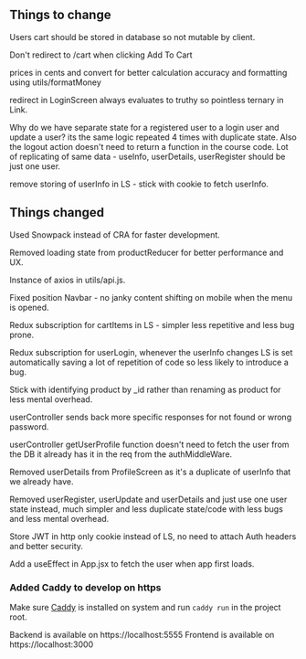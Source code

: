 ## Things to change

Users cart should be stored in database so not mutable by client.

Don't redirect to /cart when clicking Add To Cart

prices in cents and convert for better calculation accuracy and formatting using
utils/formatMoney

redirect in LoginScreen always evaluates to truthy so pointless ternary in
Link.

Why do we have separate state for a registered user to a login user and update a
user? its the same logic repeated 4 times with duplicate state.
Also the logout action doesn't need to return a function in the course code.
Lot of replicating of same data - useInfo, userDetails, userRegister should be
just one user.

remove storing of userInfo in LS - stick with cookie to fetch userInfo.

## Things changed 

Used Snowpack instead of CRA for faster development.

Removed loading state from productReducer for better performance and UX.

Instance of axios in utils/api.js.

Fixed position Navbar - no janky content shifting on mobile when the menu is
opened.

Redux subscription for cartItems in LS - simpler less repetitive and less bug
prone.

Redux subscription for userLogin, whenever the userInfo changes LS is set
automatically saving a lot of repetition of code so less likely to introduce a
bug.

Stick with identifying product by \_id  rather than renaming as product for less
mental overhead.

userController sends back more specific responses for not found or wrong
password.

userController getUserProfile function doesn't need to fetch the user from the DB it already has it in the req from the authMiddleWare.

Removed userDetails from ProfileScreen as it's a duplicate of userInfo that we
already have.

Removed userRegister, userUpdate and userDetails and just use one user state instead, much
simpler and less duplicate state/code with less bugs and less mental overhead. 

Store JWT in http only cookie instead of LS, no need to attach Auth headers and
better security.

Add a useEffect in App.jsx to fetch the user when app first loads.

### Added Caddy to develop on https

Make sure [Caddy](https://caddyserver.com/) is installed on system and run
`caddy run` in the project root. 

Backend is available on https://localhost:5555
Frontend is available on https://localhost:3000
